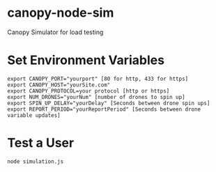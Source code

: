 # canopy-node-sim
Canopy Simulator for load testing

# Set Environment Variables
```
export CANOPY_PORT="yourport" [80 for http, 433 for https]
export CANOPY_HOST="yourSite.com"
export CANOPY_PROTOCOL=your protocol [http or https]
export NUM_DRONES="yourNum" [number of drones to spin up]
export SPIN_UP_DELAY="yourDelay" [Seconds between drone spin ups]
export REPORT_PERIOD="yourReportPeriod" [Seconds between drone variable updates]
```

# Test a User
```
node simulation.js
```

